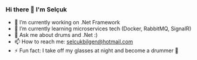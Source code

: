 ### Hi there 👋 I'm Selçuk


- 🔭 I’m currently working on .Net Framework
- 🌱 I’m currently learning microservices tech (Docker, RabbitMQ, SignalR)
- 💬 Ask me about drums and .Net :)
- 📫 How to reach me: selcukbilgen@hotmail.com
- ⚡ Fun fact: I take off my glasses at night and become a drummer 🥁
